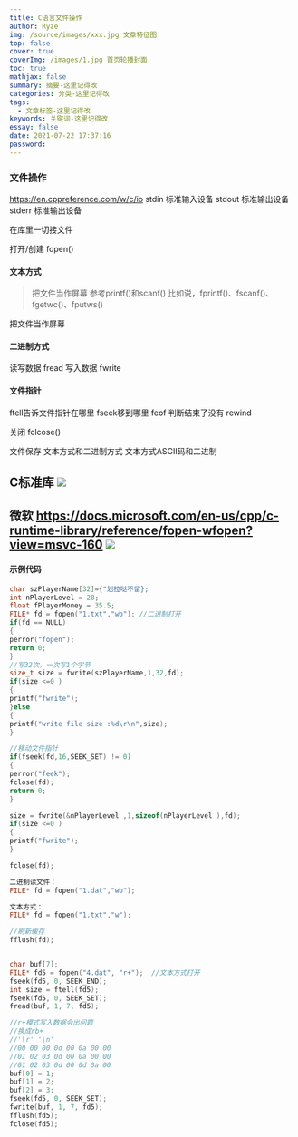 ```yaml
---
title: C语言文件操作
author: Ryze
img: /source/images/xxx.jpg 文章特征图
top: false
cover: true
coverImg: /images/1.jpg 首页轮播封面
toc: true
mathjax: false
summary: 摘要-这里记得改
categories: 分类-这里记得改
tags:
  - 文章标签-这里记得改
keywords: 关键词-这里记得改
essay: false
date: 2021-07-22 17:37:16
password:
---
```


### 文件操作
https://en.cppreference.com/w/c/io 
stdin 标准输入设备
stdout 标准输出设备
stderr 标准输出设备

在库里一切接文件

打开/创建 fopen()

#### 文本方式
> 把文件当作屏幕
参考printf()和scanf()
比如说，fprintf()、fscanf()、fgetwc()、fputws()

把文件当作屏幕

#### 二进制方式
读写数据 fread
写入数据 fwrite

#### 文件指针 
ftell告诉文件指针在哪里 
fseek移到哪里 
feof 判断结束了没有
rewind

关闭 fclcose()

文件保存 文本方式和二进制方式
文本方式ASCII码和二进制

**C标准库**
![](https://cdn.jsdelivr.net/gh/RyzeZR/blog/note-img/20210722234738.png)
---
**微软**
https://docs.microsoft.com/en-us/cpp/c-runtime-library/reference/fopen-wfopen?view=msvc-160
![](https://cdn.jsdelivr.net/gh/RyzeZR/blog/note-img/20210722235202.png)
---

#### 示例代码
```c
char szPlayerName[32]={"划拉哒不留};
int nPlayerLevel = 20;
float fPlayerMoney = 35.5;
FILE* fd = fopen("1.txt","wb"); //二进制打开
if(fd == NULL)
{
perror("fopen");
return 0;
}
//写32次，一次写1个字节
size_t size = fwrite(szPlayerName,1,32,fd);
if(size <=0 )
{
printf("fwrite");
}else
{
printf("write file size :%d\r\n",size);
}

//移动文件指针
if(fseek(fd,16,SEEK_SET) != 0)
{
perror("feek");
fclose(fd);
return 0;
}

size = fwrite(&nPlayerLevel ,1,sizeof(nPlayerLevel ),fd);
if(size <=0 )
{
printf("fwrite");
}

fclose(fd);

二进制读文件：
FILE* fd = fopen("1.dat","wb");

文本方式：
FILE* fd = fopen("1.txt","w");

//刷新缓存
fflush(fd);


char buf[7];
FILE* fd5 = fopen("4.dat", "r+");  //文本方式打开
fseek(fd5, 0, SEEK_END);
int size = ftell(fd5);
fseek(fd5, 0, SEEK_SET);
fread(buf, 1, 7, fd5);

//r+模式写入数据会出问题
//换成rb+
//'\r' '\n'
//00 00 00 0d 00 0a 00 00
//01 02 03 0d 00 0a 00 00
//01 02 03 0d 00 0d 0a 00
buf[0] = 1;
buf[1] = 2;
buf[2] = 3;
fseek(fd5, 0, SEEK_SET);
fwrite(buf, 1, 7, fd5);
fflush(fd5);
fclose(fd5);


```